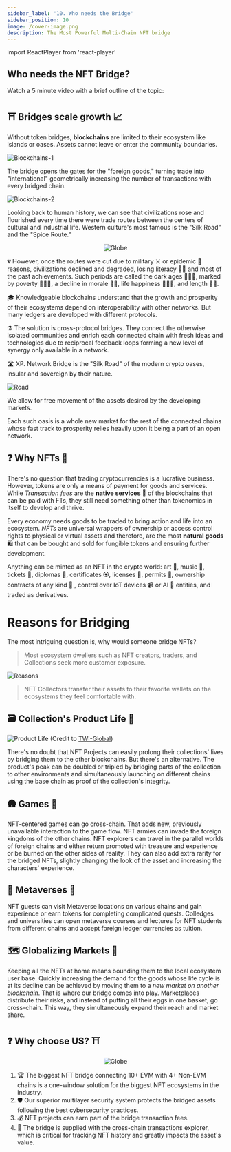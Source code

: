 ```yaml
---
sidebar_label: '10. Who needs the Bridge'
sidebar_position: 10
image: /cover-image.png
description: The Most Powerful Multi-Chain NFT bridge
---
```


import ReactPlayer from 'react-player'

## Who needs the NFT Bridge?

Watch a 5 minute video with a brief outline of the topic:
<ReactPlayer playing controls url='https://www.youtube.com/watch?v=p21pCEvyDQw' />

## ⛩️ Bridges scale growth 📈
Without token bridges, **blockchains** are limited to their ecosystem like islands or oases. Assets cannot leave or enter the community boundaries. 

![Blockchains-1](../../static/img/../../src/pages/img/why/Islands.png)

The bridge opens the gates for the "foreign goods," turning trade into "international" geometrically increasing the number of transactions with every bridged chain.

![Blockchains-2](../../static/img/../../src/pages/img/why/bridged.png)

Looking back to human history, we can see that civilizations rose and flourished every time there were trade routes between the centers of cultural and industrial life. Western culture's most famous is the "Silk Road" and the "Spice Route." 

<center>

![Globe](../../src/pages/img/why/historical_routes.png)

</center>

💔 However, once the routes were cut due to military ⚔️ or epidemic 🦠 reasons, civilizations declined and degraded, losing literacy ✍🏻 and most of the past achievements. Such periods are called the dark ages 🧙🏼‍♂️, marked by poverty 🤷🏼‍♀️, a decline in morale 🧟‍♂️, life happiness 🧚🏼‍♀️, and length 👴🏻.

🎓 Knowledgeable blockchains understand that the growth and prosperity of their ecosystems depend on interoperability with other networks. But many ledgers are developed with different protocols.

⚗️ The solution is cross-protocol bridges. They connect the otherwise isolated communities and enrich each connected chain with fresh ideas and technologies due to reciprocal feedback loops forming a new level of synergy only available in a network.

🛣️ XP. Network Bridge is the "Silk Road" of the modern crypto oases, insular and sovereign by their nature. 

![Road](../../src/pages/img/why/trade_route.png)

We allow for free movement of the assets desired by the developing markets.

Each such oasis is a whole new market for the rest of the connected chains whose fast track to prosperity relies heavily upon it being a part of an open network.

## ❓ Why NFTs 🪬
There's no question that trading cryptocurrencies is a lucrative business. However, tokens are only a means of payment for goods and services. While *Transaction fees* are the **native services** 🚖 of the blockchains that can be paid with FTs, they still need something other than tokenomics in itself to develop and thrive. 

Every economy needs goods to be traded to bring action and life into an ecosystem. *NFTs* are universal wrappers of ownership or access control rights to physical or virtual assets and therefore, are the most **natural goods** 🛍️ that can be bought and sold for fungible tokens and ensuring further development. 

Anything can be minted as an NFT in the crypto world: art 🎨, music 🎻, tickets 🎫, diplomas 📜, certificates 🏵️, licenses 📑, permits 📃, ownership contracts of any kind 💼 , control over IoT devices 📹 or AI 🧠 entities, and traded as derivatives.

# Reasons for Bridging

The most intriguing question is, why would someone bridge NFTs?

> Most ecosystem dwellers such as NFT creators, traders, and Collections seek more customer exposure.

![Reasons](../../src/pages/img/why/bridging_reasons.png)

> NFT Collectors transfer their assets to their favorite wallets on the ecosystems they feel comfortable with.

## 🗃️ Collection's Product Life 🛒
![Product Life](../../static/img/LifeCycle.jpeg) (Credit to [TWI-Global](https://www.twi-global.com/technical-knowledge/faqs/what-is-a-product-life-cycle))<br/>

There's no doubt that NFT Projects can easily prolong their collections' lives by bridging them to the other blockchains. But there's an alternative. The product's peak can be doubled or tripled by bridging parts of the collection to other environments and simultaneously launching on different chains using the base chain as proof of the collection's integrity.

## 🛖 Games 🏰
NFT-centered games can go cross-chain. That adds new, previously unavailable interaction to the game flow. NFT armies can invade the foreign kingdoms of the other chains. NFT explorers can travel in the parallel worlds of foreign chains and either return promoted with treasure and experience or be burned on the other sides of reality. They can also add extra rarity for the bridged NFTs, slightly changing the look of the asset and increasing the characters' experience.

## 🔮 Metaverses 🪩
NFT guests can visit Metaverse locations on various chains and gain experience or earn tokens for completing complicated quests. Colledges and universities can open metaverse courses and lectures for NFT students from different chains and accept foreign ledger currencies as tuition.

## 🗺️ Globalizing Markets 🏪
Keeping all the NFTs at home means bounding them to the local ecosystem user base. Quickly increasing the demand for the goods whose life cycle is at its decline can be achieved by moving them to a *new market on another blockchain*. That is where our bridge comes into play. Marketplaces distribute their risks, and instead of putting all their eggs in one basket, go cross-chain. This way, they simultaneously expand their reach and market share.

## ❓ Why choose US? ⛩️ 

<center>

![Globe](../../src/pages/img/why/why_xp.png)

</center>

1. 🏆 The biggest NFT bridge connecting 10+ EVM with 4+ Non-EVM chains is a one-window solution for the biggest NFT ecosystems in the industry. 
2. 🛡️ Our superior multilayer security system protects the bridged assets following the best cybersecurity practices.
3. 💰 NFT projects can earn part of the bridge transaction fees.
4. 🔬 The bridge is supplied with the cross-chain transactions explorer, which is critical for tracking NFT history and greatly impacts the asset's value.
